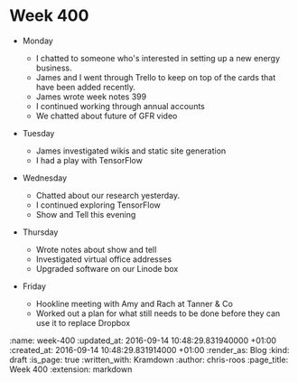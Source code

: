 Week 400
========

* Monday
  * I chatted to someone who's interested in setting up a new energy business.
  * James and I went through Trello to keep on top of the cards that have been added recently.
  * James wrote week notes 399
  * I continued working through annual accounts
  * We chatted about future of GFR video

* Tuesday
  * James investigated wikis and static site generation
  * I had a play with TensorFlow

* Wednesday
  * Chatted about our research yesterday.
  * I continued exploring TensorFlow
  * Show and Tell this evening

* Thursday
  * Wrote notes about show and tell
  * Investigated virtual office addresses
  * Upgraded software on our Linode box

* Friday
  * Hookline meeting with Amy and Rach at Tanner & Co
  * Worked out a plan for what still needs to be done before they can use it to replace Dropbox

:name: week-400
:updated_at: 2016-09-14 10:48:29.831940000 +01:00
:created_at: 2016-09-14 10:48:29.831914000 +01:00
:render_as: Blog
:kind: draft
:is_page: true
:written_with: Kramdown
:author: chris-roos
:page_title: Week 400
:extension: markdown
